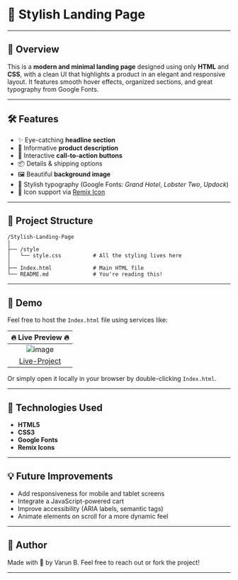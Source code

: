 # 🌟 Stylish Landing Page
---

## 📄 Overview

This is a **modern and minimal landing page** designed using only **HTML** and **CSS**, with a clean UI that highlights a product in an elegant and responsive layout. It features smooth hover effects, organized sections, and great typography from Google Fonts.

---

## 🛠️ Features

- ✨ Eye-catching **headline section**
- 📝 Informative **product description**
- 🛒 Interactive **call-to-action buttons**
- 📦 Details & shipping options
- 🖼️ Beautiful **background image**
- 🎨 Stylish typography (Google Fonts: *Grand Hotel*, *Lobster Two*, *Updock*)
- 💬 Icon support via [Remix Icon](https://remixicon.com/)

---

## 📁 Project Structure

```
/Stylish-Landing-Page
│
├── /style
│   └── style.css          # All the styling lives here
│
├── Index.html             # Main HTML file
└── README.md              # You're reading this!
```

---

## 🔗 Demo

Feel free to host the `Index.html` file using services like:


| 🔥 **Live Preview** 🔥 |
|:---------------------:|
| ![image](https://github.com/user-attachments/assets/97da5e82-da63-4af0-9274-581deaeae002) |
| [Live-Project](https://varunb453.github.io/Stylish-Landing-Page/) |

Or simply open it locally in your browser by double-clicking `Index.html`.

---

## 🚀 Technologies Used

- **HTML5**
- **CSS3**
- **Google Fonts**
- **Remix Icons**

---

## 💡 Future Improvements

- Add responsiveness for mobile and tablet screens
- Integrate a JavaScript-powered cart
- Improve accessibility (ARIA labels, semantic tags)
- Animate elements on scroll for a more dynamic feel

---

## 🙌 Author

Made with 💛 by Varun B. 
Feel free to reach out or fork the project!

---
